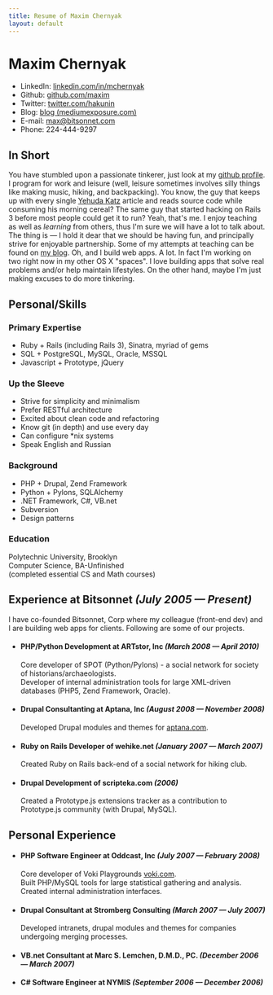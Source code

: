 ```yaml
---
title: Resume of Maxim Chernyak
layout: default
---
```


Maxim Chernyak
==============

- LinkedIn: [linkedin.com/in/mchernyak](http://linkedin.com/in/mchernyak)
- Github: [github.com/maxim](http://github.com/maxim)
- Twitter: [twitter.com/hakunin](http://twitter.com/hakunin)
- Blog: [blog (mediumexposure.com)](http://mediumexposure.com)
- E-mail: [max@bitsonnet.com](mailto:max@bitsonnet.com)
- Phone: 224-444-9297

In Short
--------

You have stumbled upon a passionate tinkerer, just look at my [github profile](http://github.com/maxim). I program for work and leisure (well, leisure sometimes involves silly things like making music, hiking, and backpacking). You know, the guy that keeps up with every single [Yehuda Katz](http://yehudakatz.com/) article and reads source code while consuming his morning cereal? The same guy that started hacking on Rails 3 before most people could get it to run? Yeah, that's me. I enjoy teaching as well as _learning_ from others, thus I'm sure we will have a lot to talk about. The thing is — I hold it dear that we should be having fun, and principally strive for enjoyable partnership. Some of my attempts at teaching can be found on [my blog](http://mediumexposure.com). Oh, and I build web apps. A lot. In fact I'm working on two right now in my other OS X "spaces". I love building apps that solve real problems and/or help maintain lifestyles. On the other hand, maybe I'm just making excuses to do more tinkering.

Personal/Skills
---------------

### Primary Expertise

- Ruby + Rails (including Rails 3), Sinatra, myriad of gems
- SQL + PostgreSQL, MySQL, Oracle, MSSQL
- Javascript + Prototype, jQuery


### Up the Sleeve

- Strive for simplicity and minimalism
- Prefer RESTful architecture
- Excited about clean code and refactoring
- Know git (in depth) and use every day
- Can configure \*nix systems
- Speak English and Russian


### Background

- PHP + Drupal, Zend Framework
- Python + Pylons, SQLAlchemy
- .NET Framework, C#, VB.net
- Subversion
- Design patterns


### Education

Polytechnic University, Brooklyn  
Computer Science, BA-Unfinished  
(completed essential CS and Math courses)

Experience at Bitsonnet _(July 2005 — Present)_
-----------------------------------------------

I have co-founded Bitsonnet, Corp where my colleague (front-end dev) and I are building web apps for clients. Following are some of our projects.

* #### PHP/Python Development at ARTstor, Inc _(March 2008 — April 2010)_  
  Core developer of SPOT (Python/Pylons) - a social network for society of historians/archaeologists.  
  Developer of internal administration tools for large XML-driven databases (PHP5, Zend Framework, Oracle).

* #### Drupal Consultanting at Aptana, Inc _(August 2008 — November 2008)_  
  Developed Drupal modules and themes for [aptana.com](http://aptana.com).

* #### Ruby on Rails Developer of wehike.net _(January 2007 — March 2007)_  
  Created Ruby on Rails back-end of a social network for hiking club.

* #### Drupal Development of scripteka.com _(2006)_  
  Created a Prototype.js extensions tracker as a contribution to Prototype.js community (with Drupal, MySQL).


Personal Experience
-------------------

* #### PHP Software Engineer at Oddcast, Inc _(July 2007 — February 2008)_  
  Core developer of Voki Playgrounds [voki.com](http://voki.com).  
  Built PHP/MySQL tools for large statistical gathering and analysis.  
  Created internal administration interfaces.

* #### Drupal Consultant at Stromberg Consulting _(March 2007 — July 2007)_  
  Developed intranets, drupal modules and themes for companies undergoing merging processes.

* #### VB.net Consultant at Marc S. Lemchen, D.M.D., PC. _(December 2006 — March 2007)_

* #### C# Software Engineer at NYMIS _(September 2006 — December 2006)_